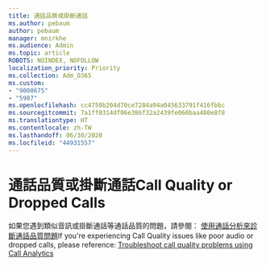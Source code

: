 ```yaml
---
title: 通話品質或掛斷通話
ms.author: pebaum
author: pebaum
manager: mnirkhe
ms.audience: Admin
ms.topic: article
ROBOTS: NOINDEX, NOFOLLOW
localization_priority: Priority
ms.collection: Adm_O365
ms.custom:
- "9000675"
- "5987"
ms.openlocfilehash: cc4750b204d70ce7284a94a045633791f416fbbc
ms.sourcegitcommit: 7a1ff0314df06e386f32a2439fe060baa480e8f8
ms.translationtype: HT
ms.contentlocale: zh-TW
ms.lasthandoff: 06/30/2020
ms.locfileid: "44931557"
---
```

# <a name="call-quality-or-dropped-calls"></a><span data-ttu-id="7b42f-102">通話品質或掛斷通話</span><span class="sxs-lookup"><span data-stu-id="7b42f-102">Call Quality or Dropped Calls</span></span>

<span data-ttu-id="7b42f-103">如果您遇到類似音訊或掛斷通話等通話品質的問題，請參閱： [使用通話分析來診斷通話品質問題](https://docs.microsoft.com/microsoftteams/use-call-analytics-to-troubleshoot-poor-call-quality#troubleshoot-call-quality-problems-using-call-analytics)</span><span class="sxs-lookup"><span data-stu-id="7b42f-103">If you're experiencing Call Quality issues like poor audio or dropped calls, please reference: [Troubleshoot call quality problems using Call Analytics](https://docs.microsoft.com/microsoftteams/use-call-analytics-to-troubleshoot-poor-call-quality#troubleshoot-call-quality-problems-using-call-analytics)</span></span>